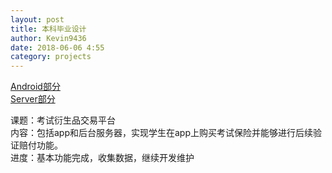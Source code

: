 ```yaml
---
layout: post
title: 本科毕业设计
author: Kevin9436
date: 2018-06-06 4:55
category: projects
---
```

<a href="https://github.com/Kevin9436/ExamInsurance_android" target="_blank">Android部分</a><br>
<a href="https://github.com/Kevin9436/ExamInsurance_server" target="_blank">Server部分</a>

课题：考试衍生品交易平台  
内容：包括app和后台服务器，实现学生在app上购买考试保险并能够进行后续验证赔付功能。  
进度：基本功能完成，收集数据，继续开发维护